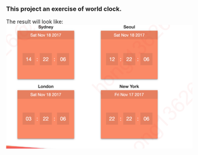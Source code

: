 ### This project an exercise of world clock. 

The result will look like:
![Alt text](./src/clock.PNG?raw=true)

